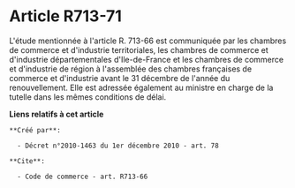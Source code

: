 # Article R713-71

L'étude mentionnée à l'article R. 713-66 est communiquée par les chambres de commerce et d'industrie territoriales, les
chambres de commerce et d'industrie départementales d'Ile-de-France et les chambres de commerce et d'industrie de région à
l'assemblée des chambres françaises de commerce et d'industrie avant le 31 décembre de l'année du renouvellement. Elle est
adressée également au ministre en charge de la tutelle dans les mêmes conditions de délai.

**Liens relatifs à cet article**

	**Créé par**:

	  - Décret n°2010-1463 du 1er décembre 2010 - art. 78

	**Cite**:

	  - Code de commerce - art. R713-66

